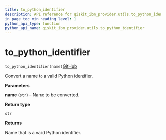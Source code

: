 ```yaml
---
title: to_python_identifier
description: API reference for qiskit_ibm_provider.utils.to_python_identifier
in_page_toc_min_heading_level: 1
python_api_type: function
python_api_name: qiskit_ibm_provider.utils.to_python_identifier
---
```


<span id="to-python-identifier" />

# to\_python\_identifier

<span id="qiskit_ibm_provider.utils.to_python_identifier" />

`to_python_identifier(name)`[GitHub](https://github.com/qiskit/qiskit-ibm-provider/tree/stable/0.7/qiskit_ibm_provider/utils/utils.py "view source code")

Convert a name to a valid Python identifier.

**Parameters**

**name** (`str`) – Name to be converted.

**Return type**

`str`

**Returns**

Name that is a valid Python identifier.

